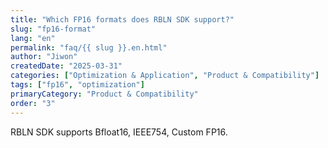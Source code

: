 ```yaml
---
title: "Which FP16 formats does RBLN SDK support?"
slug: "fp16-format"
lang: "en"
permalink: "faq/{{ slug }}.en.html"
author: "Jiwon"
createdDate: "2025-03-31"
categories: ["Optimization & Application", "Product & Compatibility"]
tags: ["fp16", "optimization"]
primaryCategory: "Product & Compatibility"
order: "3"
---
```


RBLN SDK supports Bfloat16, IEEE754, Custom FP16.
